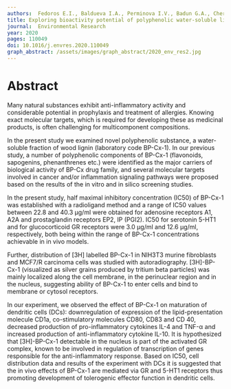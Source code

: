 ```yaml
---
authors:  Fedoros E.I., Baldueva I.A., Perminova I.V., Badun G.A., Chernysheva M.G., Grozdova I.D., Melik-Nubarov N.S., Danilova A.B., Nekhaeva T.L., Kuznetsova A.I., Emelyanova N.V., Ryakhovskiy A.A., Pigarev S.E., Semenov A.L., Tyndyk M.L., Gubareva E.A., Panchenko A.V., Bykov V.N., Anisimov V.N. 
title: Exploring bioactivity potential of polyphenolic water-soluble lignin derivative
journal:  Environmental Research
year: 2020
pages: 110049
doi: 10.1016/j.envres.2020.110049
graph_abstract: /assets/images/graph_abstract/2020_env_res2.jpg
---
```



# Abstract

Many natural substances exhibit anti-inflammatory activity and considerable potential in prophylaxis and treatment of allergies. Knowing exact molecular targets, which is required for developing these as medicinal products, is often challenging for multicomponent compositions.

In the present study we examined novel polyphenolic substance, a water-soluble fraction of wood lignin (laboratory code BP-Cx-1). In our previous study, a number of polyphenolic components of BP-Cx-1 (flavonoids, sapogenins, phenanthrenes etc.) were identified as the major carriers of biological activity of BP-Cx drug family, and several molecular targets involved in cancer and/or inflammation signaling pathways were proposed based on the results of the in vitro and in silico screening studies.

In the present study, half maximal inhibitory concentration (IC50) of BP-Cx-1 was established with a radioligand method and a range of IC50 values between 22.8 and 40.3 μg/ml were obtained for adenosine receptors A1, A2A and prostaglandin receptors EP2, IP (PGI2). IC50 for serotonin 5-HT1 and for glucocorticoid GR receptors were 3.0 μg/ml and 12.6 μg/ml, respectively, both being within the range of BP-Cx-1 concentrations achievable in in vivo models.

Further, distribution of [3H] labelled BP-Cx-1 in NIH3T3 murine fibroblasts and MCF7/R carcinoma cells was studied with autoradiography. [3H]-BP-Cx-1 (visualized as silver grains produced by tritium beta particles) was mainly localized along the cell membrane, in the perinuclear region and in the nucleus, suggesting ability of BP-Cx-1 to enter cells and bind to membrane or cytosol receptors.

In our experiment, we observed the effect of BP-Cx-1 on maturation of dendritic cells (DCs): downregulation of expression of the lipid-presentation molecule CD1a, co-stimulatory molecules CD80, CD83 and CD 40, decreased production of pro-inflammatory cytokines IL-4 and TNF-α and increased production of anti-inflammatory cytokine IL-10. It is hypothesized that [3H]-BP-Cx-1 detectable in the nucleus is part of the activated GR complex, known to be involved in regulation of transcription of genes responsible for the anti-inflammatory response. Based on IC50, cell distribution data and results of the experiment with DCs it is suggested that the in vivo effects of BP-Cx-1 are mediated via GR and 5-HT1 receptors thus promoting development of tolerogenic effector function in dendritic cells.
